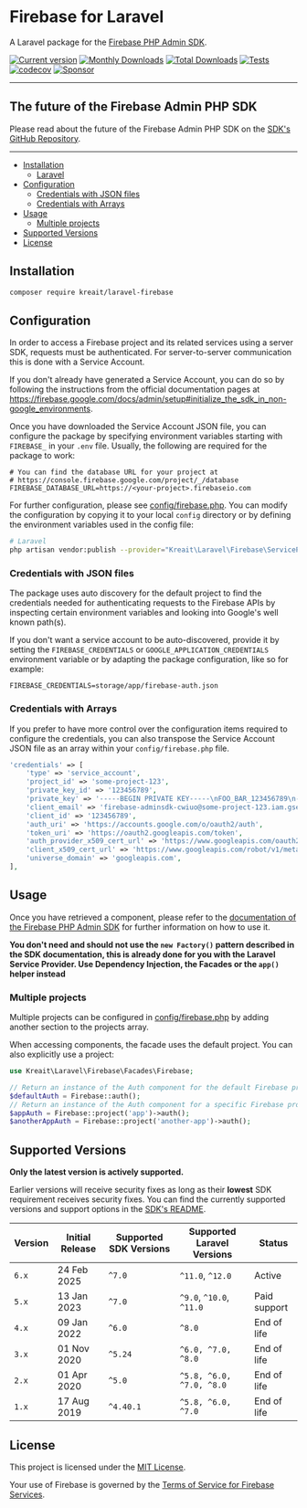 # Firebase for Laravel

A Laravel package for the [Firebase PHP Admin SDK](https://github.com/kreait/firebase-php).

[![Current version](https://img.shields.io/packagist/v/kreait/laravel-firebase.svg?logo=composer)](https://packagist.org/packages/kreait/laravel-firebase)
[![Monthly Downloads](https://img.shields.io/packagist/dm/kreait/laravel-firebase.svg)](https://packagist.org/packages/kreait/laravel-firebase/stats)
[![Total Downloads](https://img.shields.io/packagist/dt/kreait/laravel-firebase.svg)](https://packagist.org/packages/kreait/laravel-firebase/stats)
[![Tests](https://github.com/kreait/laravel-firebase/workflows/Tests/badge.svg?branch=main)](https://github.com/kreait/laravel-firebase/actions)
[![codecov](https://codecov.io/gh/kreait/laravel-firebase/branch/main/graph/badge.svg)](https://codecov.io/gh/kreait/laravel-firebase)
[![Sponsor](https://img.shields.io/static/v1?logo=GitHub&label=Sponsor&message=%E2%9D%A4&color=ff69b4)](https://github.com/sponsors/jeromegamez)

---

## The future of the Firebase Admin PHP SDK

Please read about the future of the Firebase Admin PHP SDK on the
[SDK's GitHub Repository](https://github.com/kreait/firebase-php).

---

- [Installation](#installation)
  - [Laravel](#laravel)
- [Configuration](#configuration)
  - [Credentials with JSON files](#credentials-with-json-files)
  - [Credentials with Arrays](#credentials-with-arrays)
- [Usage](#usage)
  - [Multiple projects](#multiple-projects)
- [Supported Versions](#supported-versions)
- [License](#license)

## Installation

```bash
composer require kreait/laravel-firebase
```

## Configuration

In order to access a Firebase project and its related services using a server SDK, requests must be authenticated.
For server-to-server communication this is done with a Service Account.

If you don't already have generated a Service Account, you can do so by following the instructions from the
official documentation pages at https://firebase.google.com/docs/admin/setup#initialize_the_sdk_in_non-google_environments.

Once you have downloaded the Service Account JSON file, you can configure the package by specifying
environment variables starting with `FIREBASE_` in your `.env` file. Usually, the following are
required for the package to work:

```
# You can find the database URL for your project at
# https://console.firebase.google.com/project/_/database
FIREBASE_DATABASE_URL=https://<your-project>.firebaseio.com
```

For further configuration, please see [config/firebase.php](config/firebase.php). You can modify the configuration
by copying it to your local `config` directory or by defining the environment variables used in the config file:

```bash
# Laravel
php artisan vendor:publish --provider="Kreait\Laravel\Firebase\ServiceProvider" --tag=config
```

### Credentials with JSON files

The package uses auto discovery for the default project to find the credentials needed for authenticating requests to
the Firebase APIs by inspecting certain environment variables and looking into Google's well known path(s).

If you don't want a service account to be auto-discovered, provide it by setting the `FIREBASE_CREDENTIALS` or `GOOGLE_APPLICATION_CREDENTIALS` environment variable or by adapting the package configuration, like so for example:

```.env
FIREBASE_CREDENTIALS=storage/app/firebase-auth.json
```

### Credentials with Arrays

If you prefer to have more control over the configuration items required to configure the credentials, you can also transpose the Service Account JSON file as an array within your `config/firebase.php` file.

```php
'credentials' => [
    'type' => 'service_account',
    'project_id' => 'some-project-123',
    'private_key_id' => '123456789',
    'private_key' => '-----BEGIN PRIVATE KEY-----\nFOO_BAR_123456789\n-----END PRIVATE KEY-----\n',
    'client_email' => 'firebase-adminsdk-cwiuo@some-project-123.iam.gserviceaccount.com',
    'client_id' => '123456789',
    'auth_uri' => 'https://accounts.google.com/o/oauth2/auth',
    'token_uri' => 'https://oauth2.googleapis.com/token',
    'auth_provider_x509_cert_url' => 'https://www.googleapis.com/oauth2/v1/certs',
    'client_x509_cert_url' => 'https://www.googleapis.com/robot/v1/metadata/x509/firebase-adminsdk-cwiuo%40some-project-123.iam.gserviceaccount.com',
    'universe_domain' => 'googleapis.com',
],
```

## Usage

Once you have retrieved a component, please refer to the [documentation of the Firebase PHP Admin SDK](https://firebase-php.readthedocs.io)
for further information on how to use it.

**You don't need and should not use the `new Factory()` pattern described in the SDK documentation, this is already
done for you with the Laravel Service Provider. Use Dependency Injection, the Facades or the `app()` helper instead**

### Multiple projects

Multiple projects can be configured in [config/firebase.php](config/firebase.php) by adding another section to the projects array.

When accessing components, the facade uses the default project. You can also explicitly use a project:

```php
use Kreait\Laravel\Firebase\Facades\Firebase;

// Return an instance of the Auth component for the default Firebase project
$defaultAuth = Firebase::auth();
// Return an instance of the Auth component for a specific Firebase project
$appAuth = Firebase::project('app')->auth();
$anotherAppAuth = Firebase::project('another-app')->auth();
```

## Supported Versions

**Only the latest version is actively supported.**

Earlier versions will receive security fixes as long as their **lowest** SDK requirement receives security fixes. You
can find the currently supported versions and support options in the [SDK's README](https://github.com/kreait/firebase-php).

| Version | Initial Release | Supported SDK Versions | Supported Laravel Versions | Status       |
|---------|-----------------|------------------------|----------------------------|--------------|
| `6.x`   | 24 Feb 2025     | `^7.0`                 | `^11.0`, `^12.0`           | Active       |
| `5.x`   | 13 Jan 2023     | `^7.0`                 | `^9.0`, `^10.0`, `^11.0`   | Paid support |
| `4.x`   | 09 Jan 2022     | `^6.0`                 | `^8.0`                     | End of life  |
| `3.x`   | 01 Nov 2020     | `^5.24`                | `^6.0, ^7.0, ^8.0`         | End of life  |
| `2.x`   | 01 Apr 2020     | `^5.0`                 | `^5.8, ^6.0, ^7.0, ^8.0`   | End of life  |
| `1.x`   | 17 Aug 2019     | `^4.40.1`              | `^5.8, ^6.0, ^7.0`         | End of life  |

## License

This project is licensed under the [MIT License](LICENSE).

Your use of Firebase is governed by the [Terms of Service for Firebase Services](https://firebase.google.com/terms/).
